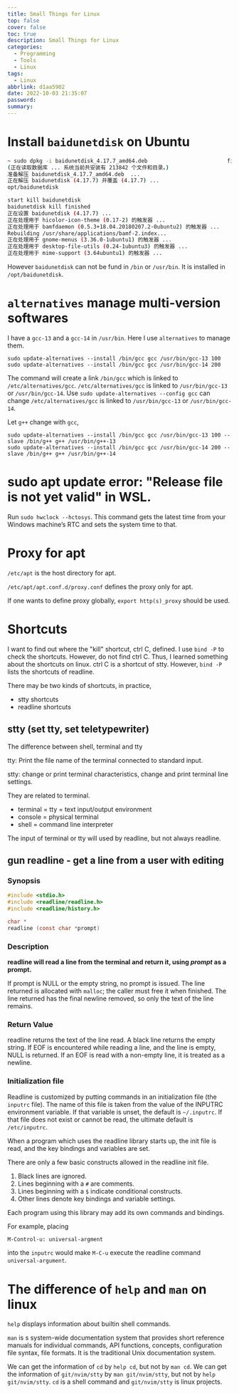 ```yaml
---
title: Small Things for Linux
top: false
cover: false
toc: true
description: Small Things for Linux
categories:
  - Programming
  - Tools
  - Linux
tags:
  - Linux
abbrlink: d1aa5902
date: 2022-10-03 21:35:07
password:
summary:
---
```


# Install `baidunetdisk` on Ubuntu

```bash
~ sudo dpkg -i baidunetdisk_4.17.7_amd64.deb                         fish-2 | 0 [09:53:38]
(正在读取数据库 ... 系统当前共安装有 213842 个文件和目录。)
准备解压 baidunetdisk_4.17.7_amd64.deb  ...
正在解压 baidunetdisk (4.17.7) 并覆盖 (4.17.7) ...
opt/baidunetdisk

start kill baidunetdisk
baidunetdisk kill finished
正在设置 baidunetdisk (4.17.7) ...
正在处理用于 hicolor-icon-theme (0.17-2) 的触发器 ...
正在处理用于 bamfdaemon (0.5.3+18.04.20180207.2-0ubuntu2) 的触发器 ...
Rebuilding /usr/share/applications/bamf-2.index...
正在处理用于 gnome-menus (3.36.0-1ubuntu1) 的触发器 ...
正在处理用于 desktop-file-utils (0.24-1ubuntu3) 的触发器 ...
正在处理用于 mime-support (3.64ubuntu1) 的触发器 ...
```

However `baidunetdisk` can not be fund in `/bin` or `/usr/bin`. It is installed
in `/opt/baidunetdisk`.

# `alternatives` manage multi-version softwares

I have a `gcc-13` and a `gcc-14` in `/usr/bin`. Here I use `alternatives` to
manage them.

```
sudo update-alternatives --install /bin/gcc gcc /usr/bin/gcc-13 100
sudo update-alternatives --install /bin/gcc gcc /usr/bin/gcc-14 200
```

The command will create a link `/bin/gcc` which is linked to
`/etc/alternatives/gcc`. `/etc/alternatives/gcc` is linked to `/usr/bin/gcc-13`
or `/usr/bin/gcc-14`. Use `sudo update-alternatives --config gcc` can change
`/etc/alternatives/gcc` is linked to `/usr/bin/gcc-13` or `/usr/bin/gcc-14`.

Let `g++` change with `gcc`,

```
sudo update-alternatives --install /bin/gcc gcc /usr/bin/gcc-13 100 --slave /bin/g++ g++ /usr/bin/g++-13
sudo update-alternatives --install /bin/gcc gcc /usr/bin/gcc-14 200 --slave /bin/g++ g++ /usr/bin/g++-14
```

# sudo apt update error: "Release file is not yet valid" in WSL.

Run `sudo hwclock --hctosys`. This command gets the latest time from your
Windows machine’s RTC and sets the system time to that.

# Proxy for apt

`/etc/apt` is the host directory for apt.

`/etc/apt/apt.conf.d/proxy.conf` defines the proxy only for apt.

If one wants to define proxy globally, `export http(s)_proxy` should be used.

# Shortcuts

I want to find out where the "kill" shortcut, ctrl C, defined. I use `bind -P`
to check the shortcuts. However, do not find ctrl C. Thus, I learned something
about the shortcuts on linux. ctrl C is a shortcut of stty. However, `bind -P`
lists the shortcuts of readline.

There may be two kinds of shortcuts, in practice,

- stty shortcuts
- readline shortcuts

## stty (set tty, set teletypewriter)

The difference between shell, terminal and tty

tty: Print the file name of the terminal connected to standard input.

stty: change or print terminal characteristics, change and print terminal line
settings.

They are related to terminal.

- terminal = tty = text input/output environment
- console = physical terminal
- shell = command line interpreter

The input of terminal or tty will used by readline, but not always readline.

## gun readline - get a line from a user with editing

### Synopsis

```c
#include <stdio.h>
#include <readline/readline.h>
#include <readline/history.h>

char *
readline (const char *prompt)

```

### Description

**readline will read a line from the terminal and return it, using _prompt_ as a
prompt.**

If prompt is NULL or the empty string, no prompt is issued. The line returned is
allocated with `malloc`; the caller must free it when finished. The line
returned has the final newline removed, so only the text of the line remains.

### Return Value

readline returns the text of the line read. A black line returns the empty
string. If EOF is encountered while reading a line, and the line is empty, NULL
is returned. If an EOF is read with a non-empty line, it is treated as a
newline.

### Initialization file

Readline is customized by putting commands in an initialization file (the
`inputrc` file). The name of this file is taken from the value of the INPUTRC
environment variable. If that variable is unset, the default is `~/.inputrc`. If
that file does not exist or cannot be read, the ultimate default is
`/etc/inputrc`.

When a program which uses the readline library starts up, the init file is read,
and the key bindings and variables are set.

There are only a few basic constructs allowed in the readline init file.

1. Black lines are ignored.
2. Lines beginning with a `#` are comments.
3. Lines beginning with a `$` indicate conditional constructs.
4. Other lines denote key bindings and variable settings.

Each program using this library may add its own commands and bindings.

For example, placing

```bash
M-Control-u: universal-argment
```

into the `inputrc` would make `M-C-u` execute the readline command
`universal-argument`.

# The difference of `help` and `man` on linux

`help` displays information about builtin shell commands.

`man` is s system-wide documentation system that provides short reference
manuals for individual commands, API functions, concepts, configuration file
syntax, file formats. It is the traditional Unix documentation system.

We can get the information of `cd` by `help cd`, but not by `man cd`. We can get
the information of `git/nvim/stty` by `man git/nvim/stty`, but not by
`help git/nvim/stty`. `cd` is a shell command and `git/nvim/stty` is linux
projects.
